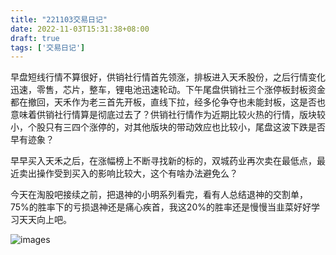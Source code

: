 ```yaml
---
title: "221103交易日记"
date: 2022-11-03T15:31:38+08:00
draft: true
tags: ['交易日记']
---
```


早盘短线行情不算很好，供销社行情首先领涨，排板进入天禾股份，之后行情变化迅速，零售，芯片，整车，锂电池迅速轮动。下午尾盘供销社三个涨停板封板资金都在撤回，天禾作为老三首先开板，直线下拉，经多伦争夺也未能封板，这是否也意味着供销社行情算是彻底过去了？供销社行情作为近期比较火热的行情，版块较小，个股只有三四个涨停的，对其他版块的带动效应也比较小，尾盘这波下跌是否早有迹象？

早早买入天禾之后，在涨幅榜上不断寻找新的标的，双城药业再次卖在最低点，最近卖出操作受到买入的影响比较大，这个有啥办法避免么？

今天在淘股吧接续之前，把退神的小明系列看完，看有人总结退神的交割单，75%的胜率下的亏损退神还是痛心疾首，我这20%的胜率还是慢慢当韭菜好好学习天天向上吧。

![images](/images/221103/IMG_0713.jpg)